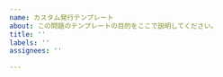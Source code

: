 ```yaml
---
name: カスタム発行テンプレート
about: この問題のテンプレートの目的をここで説明してください。
title: ''
labels: ''
assignees: ''

---
```



